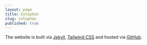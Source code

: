 ```yaml
---
layout: page
title: Colophon
slug: colophon
published: true
---
```


The website is built via [Jekyll](https://github.com/mojombo/jekyll), [Tailwind CSS](https://tailwindcss.com) and hosted via [GitHub](https://github.com).
